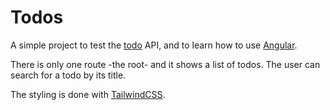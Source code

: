 # Todos

A simple project to test the [todo](https://jsonplaceholder.typicode.com/todos) API, and to learn how to use [Angular](https://angular.dev/).

There is only one route -the root- and it shows a list of todos.
The user can search for a todo by its title.

The styling is done with [TailwindCSS](https://tailwindcss.com/).
